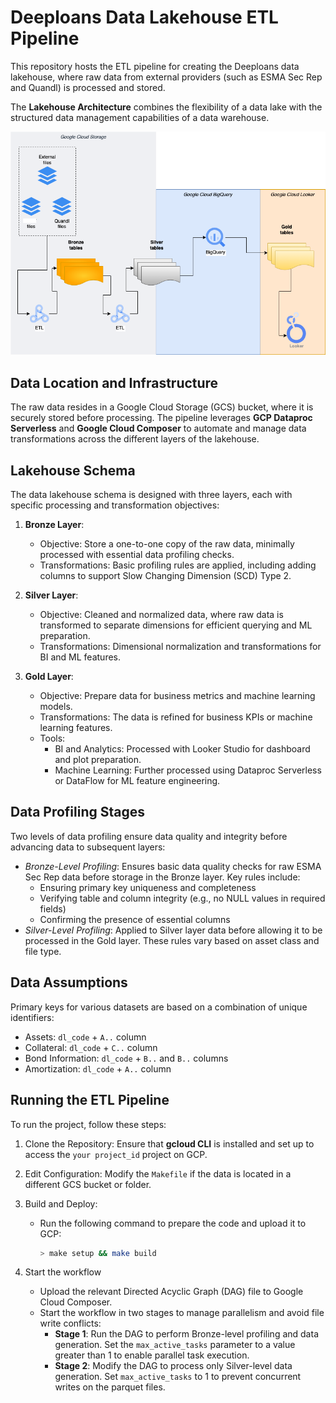 # Deeploans Data Lakehouse ETL Pipeline

This repository hosts the ETL pipeline for creating the Deeploans data lakehouse, where raw data from external providers (such as ESMA Sec Rep and Quandl) is processed and stored.

The **Lakehouse Architecture** combines the flexibility of a data lake with the structured data management capabilities of a data warehouse.

![lakehouse schema](Lakehouse_v1.png "Algoritmica Lakehouse diagram")

## Data Location and Infrastructure
The raw data resides in a Google Cloud Storage (GCS) bucket, where it is securely stored before processing. The pipeline leverages **GCP Dataproc Serverless** and **Google Cloud Composer** to automate and manage data transformations across the different layers of the lakehouse.

## Lakehouse Schema

The data lakehouse schema is designed with three layers, each with specific processing and transformation objectives:

1. **Bronze Layer**:
    - Objective: Store a one-to-one copy of the raw data, minimally processed with essential data profiling checks.
    - Transformations: Basic profiling rules are applied, including adding columns to support Slow Changing Dimension (SCD) Type 2.

2. **Silver Layer**:
    - Objective: Cleaned and normalized data, where raw data is transformed to separate dimensions for efficient querying and ML preparation.
    - Transformations: Dimensional normalization and transformations for BI and ML features.
      
3. **Gold Layer**:
    - Objective: Prepare data for business metrics and machine learning models.
    - Transformations: The data is refined for business KPIs or machine learning features.
    - Tools:
        - BI and Analytics: Processed with Looker Studio for dashboard and plot preparation.
        - Machine Learning: Further processed using Dataproc Serverless or DataFlow for ML feature engineering.
     

## Data Profiling Stages
Two levels of data profiling ensure data quality and integrity before advancing data to subsequent layers:

- *Bronze-Level Profiling*: Ensures basic data quality checks for raw ESMA Sec Rep data before storage in the Bronze layer.
  Key rules include:
   - Ensuring primary key uniqueness and completeness
   - Verifying table and column integrity (e.g., no NULL values in required fields)
   - Confirming the presence of essential columns
- *Silver-Level Profiling*: Applied to Silver layer data before allowing it to be processed in the Gold layer. These rules vary based on asset class and file type.


## Data Assumptions

Primary keys for various datasets are based on a combination of unique identifiers:

- Assets: `dl_code` + `A..` column
- Collateral: `dl_code` + `C..` column
- Bond Information: `dl_code` + `B..` and `B..` columns
- Amortization: `dl_code` + `A..` column

## Running the ETL Pipeline

To run the project, follow these steps:

1. Clone the Repository: Ensure that **gcloud CLI** is installed and set up to access the `your project_id` project on GCP.

2. Edit Configuration: Modify the `Makefile` if the data is located in a different GCS bucket or folder.

3. Build and Deploy:
   - Run the following command to prepare the code and upload it to GCP:
     ```bash
     > make setup && make build
     ```
4. Start the workflow
   - Upload the relevant Directed Acyclic Graph (DAG) file to Google Cloud Composer.
   - Start the workflow in two stages to manage parallelism and avoid file write conflicts:
     - **Stage 1**: Run the DAG to perform Bronze-level profiling and data generation. Set the `max_active_tasks` parameter to a value greater than 1 to enable parallel task execution.
     - **Stage 2**: Modify the DAG to process only Silver-level data generation. Set `max_active_tasks` to 1 to prevent concurrent writes on the parquet files.
